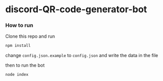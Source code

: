 # discord-QR-code-generator-bot

### How to run


Clone this repo and run
```javascript
npm install
```
change `config.json.example` to `config.json` and write the data in the file 

then to run the bot
```
node index
```

